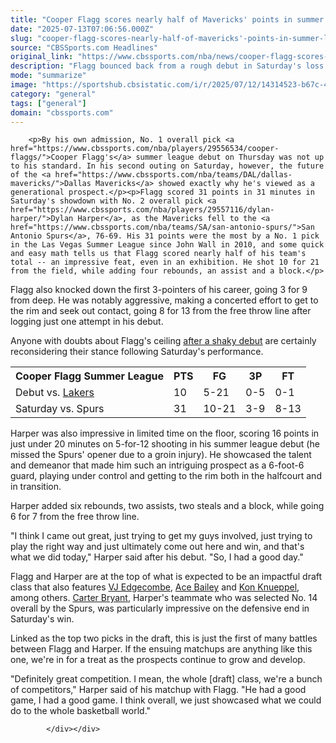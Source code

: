 ```yaml
---
title: "Cooper Flagg scores nearly half of Mavericks' points in summer league showdown with No. 2 pick Dylan Harper"
date: "2025-07-13T07:06:56.000Z"
slug: "cooper-flagg-scores-nearly-half-of-mavericks'-points-in-summer-league-showdown-with-no.-2-pick-dylan-harper"
source: "CBSSports.com Headlines"
original_link: "https://www.cbssports.com/nba/news/cooper-flagg-scores-nearly-half-of-mavericks-points-in-summer-league-showdown-with-no-2-pick-dylan-harper/"
description: "Flagg bounced back from a rough debut in Saturday's loss to the Spurs"
mode: "summarize"
image: "https://sportshub.cbsistatic.com/i/r/2025/07/12/14314523-b67c-4fca-92ee-4bca115ab8d5/thumbnail/1200x675/07f709e49730f560025d127bbcb2de87/071225-flaggharper.jpg"
category: "general"
tags: ["general"]
domain: "cbssports.com"
---
```

<div id="readability-page-1" class="page"><div>
        
        
                            
                
        <p>By his own admission, No. 1 overall pick <a href="https://www.cbssports.com/nba/players/29556534/cooper-flaggs/">Cooper Flagg's</a> summer league debut on Thursday was not up to his standard. In his second outing on Saturday, however, the future of the <a href="https://www.cbssports.com/nba/teams/DAL/dallas-mavericks/">Dallas Mavericks</a> showed exactly why he's viewed as a generational prospect.</p><p>Flagg scored 31 points in 31 minutes in Saturday's showdown with No. 2 overall pick <a href="https://www.cbssports.com/nba/players/29557116/dylan-harper/">Dylan Harper</a>, as the Mavericks fell to the <a href="https://www.cbssports.com/nba/teams/SA/san-antonio-spurs/">San Antonio Spurs</a>, 76-69. His 31 points were the most by a No. 1 pick in the Las Vegas Summer League since John Wall in 2010, and some quick and easy math tells us that Flagg scored nearly half of his team's total -- an impressive feat, even in an exhibition. He shot 10 for 21 from the field, while adding four rebounds, an assist and a block.</p>
<p>Flagg also knocked down the first 3-pointers of his career, going 3 for 9 from deep. He was notably aggressive, making a concerted effort to get to the rim and seek out contact, going 8 for 13 from the free throw line after logging just one attempt in his debut.</p>
<p>Anyone with doubts about Flagg's ceiling <span><a href="https://www.cbssports.com/nba/news/cooper-flagg-vs-bronny-james-takeaways-no-1-pick-struggles-to-find-his-shot-in-summer-league-debut/" target="_blank">after a shaky debut</a></span> are certainly reconsidering their stance following Saturday's performance.</p>
        

<table><tbody><tr><th>Cooper Flagg Summer League</th><th>PTS</th><th>FG</th><th>3P</th><th>FT</th></tr><tr><td>Debut vs. <a href="https://www.cbssports.com/nba/teams/LAL/los-angeles-lakers/">Lakers</a></td><td>10</td><td>5-21</td><td>0-5</td><td>0-1</td></tr><tr><td>Saturday vs. Spurs</td><td>31</td><td>10-21</td><td>3-9</td><td>8-13</td></tr></tbody></table><p>Harper was also impressive in limited time on the floor, scoring 16 points in just under 20 minutes on 5-for-12 shooting in his summer league debut (he missed the Spurs' opener due to a groin injury). He showcased the talent and demeanor that made him such an intriguing prospect as a 6-foot-6 guard, playing under control and getting to the rim both in the halfcourt and in transition.</p><p>Harper added six rebounds, two assists, two steals and a block, while going 6 for 7 from the free throw line.</p>
<p>"I think I came out great, just trying to get my guys involved, just trying to play the right way and just ultimately come out here and win, and that's what we did today," Harper said after his debut. "So, I had a good day."</p>
        

<p>Flagg and Harper are at the top of what is expected to be an impactful draft class that also features <a href="https://www.cbssports.com/nba/players/29556603/vj-edgecombe/">VJ Edgecombe</a>, <a href="https://www.cbssports.com/nba/players/29556699/ace-bailey/">Ace Bailey</a> and <a href="https://www.cbssports.com/nba/players/29558754/kon-knueppel/">Kon Knueppel</a>, among others. <a href="https://www.cbssports.com/nba/players/29555913/carter-bryant/">Carter Bryant</a>, Harper's teammate who was selected No. 14 overall by the Spurs, was particularly impressive on the defensive end in Saturday's win.</p><p>Linked as the top two picks in the draft, this is just the first of many battles between Flagg and Harper. If the ensuing matchups are anything like this one, we're in for a treat as the prospects continue to grow and develop.</p><p>"Definitely great competition. I mean, the whole [draft] class, we're a bunch of competitors," Harper said of his matchup with Flagg. "He had a good game, I had a good game. I think overall, we just showcased what we could do to the whole basketball world."</p>
        




        
            </div></div>